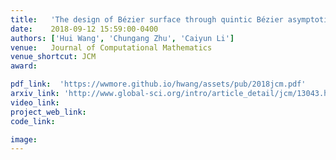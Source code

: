 ```yaml
---
title:   'The design of Bézier surface through quintic Bézier asymptotic quadrilateral'
date:    2018-09-12 15:59:00-0400
authors: ['Hui Wang', 'Chungang Zhu', 'Caiyun Li']
venue:   Journal of Computational Mathematics
venue_shortcut: JCM
award:

pdf_link:  'https://wwmore.github.io/hwang/assets/pub/2018jcm.pdf'  
arxiv_link: 'http://www.global-sci.org/intro/article_detail/jcm/13043.html'
video_link: 
project_web_link:
code_link:

image: 
---
```

